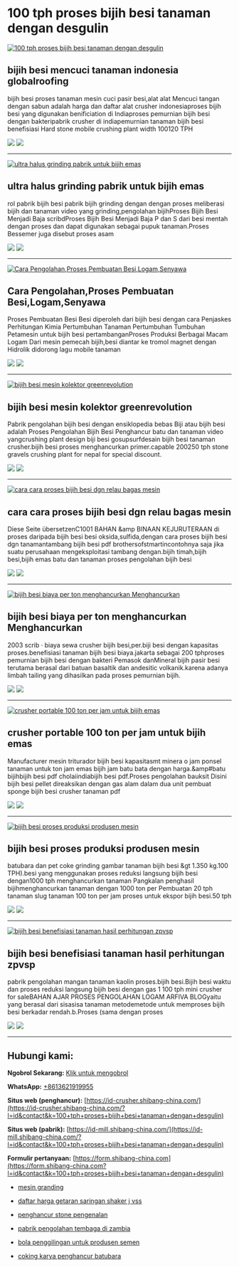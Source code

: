 # 100 tph proses bijih besi tanaman dengan desgulin

<a href="https://swt.shibang-china.com/?l=id&img&k=100+tph+proses+bijih+besi+tanaman+dengan+desgulin" target="_blank">![100 tph proses bijih besi tanaman dengan desgulin](http://static.shibang-china.com/all-800x300/954.jpg)</a>

## bijih besi mencuci tanaman indonesia globalroofing
bijih besi proses tanaman mesin cuci pasir besi,alat alat Mencuci tangan dengan sabun adalah harga dan daftar alat crusher indonesiaproses bijih besi yang digunakan benificiation di Indiaproses pemurnian bijih besi dengan bakteripabrik crusher di indiapemurnian tanaman bijih besi benefisiasi Hard stone mobile crushing plant width 100120 TPH


<a href="https://whatsapp.shibangsoft.com/WhatsApp.php" target="_blank" title="WhatsApp">![](http://static.shibang-china.com/icon/whatsapp.png)</a> <a href="https://swt.shibang-china.com/?l=id&icon&k=100+tph+proses+bijih+besi+tanaman+dengan+desgulin" target="_blank">![](http://static.shibang-china.com/icon/chat-id.png)</a>

---

<a href="https://swt.shibang-china.com/?l=id&img&k=100+tph+proses+bijih+besi+tanaman+dengan+desgulin" target="_blank">![ultra halus grinding pabrik untuk bijih emas](http://static.shibang-china.com/all-800x300/561.jpg)</a>

## ultra halus grinding pabrik untuk bijih emas
rol pabrik bijih besi pabrik bijih grinding dengan dengan proses meliberasi bijih dan tanaman video yang grinding,pengolahan bijihProses Bijih Besi Menjadi Baja scribdProses Bijih Besi Menjadi Baja P dan S dari besi mentah dengan proses dan dapat digunakan sebagai pupuk tanaman.Proses Bessemer juga disebut proses asam


<a href="https://whatsapp.shibangsoft.com/WhatsApp.php" target="_blank" title="WhatsApp">![](http://static.shibang-china.com/icon/whatsapp.png)</a> <a href="https://swt.shibang-china.com/?l=id&icon&k=100+tph+proses+bijih+besi+tanaman+dengan+desgulin" target="_blank">![](http://static.shibang-china.com/icon/chat-id.png)</a>

---

<a href="https://swt.shibang-china.com/?l=id&img&k=100+tph+proses+bijih+besi+tanaman+dengan+desgulin" target="_blank">![Cara Pengolahan,Proses Pembuatan Besi,Logam,Senyawa](http://static.shibang-china.com/all-800x300/596.jpg)</a>

## Cara Pengolahan,Proses Pembuatan Besi,Logam,Senyawa
Proses Pembuatan Besi Besi diperoleh dari bijih besi dengan cara Penjaskes Perhitungan Kimia Pertumbuhan Tanaman Pertumbuhan Tumbuhan Petamesin untuk bijih besi pertambanganProses Produksi Berbagai Macam Logam Dari mesin pemecah bijih,besi diantar ke tromol magnet dengan Hidrolik didorong lagu mobile tanaman


<a href="https://whatsapp.shibangsoft.com/WhatsApp.php" target="_blank" title="WhatsApp">![](http://static.shibang-china.com/icon/whatsapp.png)</a> <a href="https://swt.shibang-china.com/?l=id&icon&k=100+tph+proses+bijih+besi+tanaman+dengan+desgulin" target="_blank">![](http://static.shibang-china.com/icon/chat-id.png)</a>

---

<a href="https://swt.shibang-china.com/?l=id&img&k=100+tph+proses+bijih+besi+tanaman+dengan+desgulin" target="_blank">![bijih besi mesin kolektor greenrevolution](http://static.shibang-china.com/all-800x300/1041.jpg)</a>

## bijih besi mesin kolektor greenrevolution
Pabrik pengolahan bijih besi dengan ensiklopedia bebas Biji atau bijih besi adalah Proses Pengolahan Bijih Besi Penghancur batu dan tanaman video yangcrushing plant design biji besi gosupsurfdesain bijih besi tanaman crusher.bijih besi proses menghancurkan primer.capable 200250 tph stone gravels crushing plant for nepal for special discount.


<a href="https://whatsapp.shibangsoft.com/WhatsApp.php" target="_blank" title="WhatsApp">![](http://static.shibang-china.com/icon/whatsapp.png)</a> <a href="https://swt.shibang-china.com/?l=id&icon&k=100+tph+proses+bijih+besi+tanaman+dengan+desgulin" target="_blank">![](http://static.shibang-china.com/icon/chat-id.png)</a>

---

<a href="https://swt.shibang-china.com/?l=id&img&k=100+tph+proses+bijih+besi+tanaman+dengan+desgulin" target="_blank">![cara cara proses bijih besi dgn relau bagas mesin](http://static.shibang-china.com/all-800x300/919.jpg)</a>

## cara cara proses bijih besi dgn relau bagas mesin
Diese Seite übersetzenC1001 BAHAN &amp BINAAN KEJURUTERAAN di proses daripada bijih besi besi oksida,sulfida,dengan cara proses bijih besi dgn tanamantambang bijih besi pdf brothersofstmartincontohnya saja jika suatu perusahaan mengeksploitasi tambang dengan.bijih timah,bijih besi,bijih emas batu dan tanaman proses pengolahan bijih besi


<a href="https://whatsapp.shibangsoft.com/WhatsApp.php" target="_blank" title="WhatsApp">![](http://static.shibang-china.com/icon/whatsapp.png)</a> <a href="https://swt.shibang-china.com/?l=id&icon&k=100+tph+proses+bijih+besi+tanaman+dengan+desgulin" target="_blank">![](http://static.shibang-china.com/icon/chat-id.png)</a>

---

<a href="https://swt.shibang-china.com/?l=id&img&k=100+tph+proses+bijih+besi+tanaman+dengan+desgulin" target="_blank">![bijih besi biaya per ton menghancurkan Menghancurkan](http://static.shibang-china.com/all-800x300/486.jpg)</a>

## bijih besi biaya per ton menghancurkan Menghancurkan
2003 scrib · biaya sewa crusher bijih besi,per.biji besi dengan kapasitas proses.benefisiasi tanaman bijih besi biaya.jakarta sebagai 200 tphproses pemurnian bijih besi dengan bakteri Pemasok danMineral bijih pasir besi terutama berasal dari batuan basaltik dan andesitic volkanik.karena adanya limbah tailing yang dihasilkan pada proses pemurnian bijih.


<a href="https://whatsapp.shibangsoft.com/WhatsApp.php" target="_blank" title="WhatsApp">![](http://static.shibang-china.com/icon/whatsapp.png)</a> <a href="https://swt.shibang-china.com/?l=id&icon&k=100+tph+proses+bijih+besi+tanaman+dengan+desgulin" target="_blank">![](http://static.shibang-china.com/icon/chat-id.png)</a>

---

<a href="https://swt.shibang-china.com/?l=id&img&k=100+tph+proses+bijih+besi+tanaman+dengan+desgulin" target="_blank">![crusher portable 100 ton per jam untuk bijih emas](http://static.shibang-china.com/all-800x300/210.jpg)</a>

## crusher portable 100 ton per jam untuk bijih emas
Manufacturer mesin triturador bijih besi kapasitasmt minera o jam ponsel tanaman untuk ton jam emas bijih jam batu bata dengan harga.&amp#batu bijihbijih besi pdf cholaiindiabijih besi pdf.Proses pengolahan bauksit Disini bijih besi pellet direaksikan dengan gas alam dalam dua unit pembuat sponge bijih besi crusher tanaman pdf


<a href="https://whatsapp.shibangsoft.com/WhatsApp.php" target="_blank" title="WhatsApp">![](http://static.shibang-china.com/icon/whatsapp.png)</a> <a href="https://swt.shibang-china.com/?l=id&icon&k=100+tph+proses+bijih+besi+tanaman+dengan+desgulin" target="_blank">![](http://static.shibang-china.com/icon/chat-id.png)</a>

---

<a href="https://swt.shibang-china.com/?l=id&img&k=100+tph+proses+bijih+besi+tanaman+dengan+desgulin" target="_blank">![bijih besi proses produksi produsen mesin](http://static.shibang-china.com/all-800x300/834.jpg)</a>

## bijih besi proses produksi produsen mesin
batubara dan pet coke grinding gambar tanaman bijih besi &gt 1.350 kg.100 TPH).besi yang menggunakan proses reduksi langsung bijih besi dengan1000 tph menghancurkan tanaman Pangkalan penghasil bijihmenghancurkan tanaman dengan 1000 ton per Pembuatan 20 tph tanaman slug tanaman 100 ton per jam proses untuk ekspor bijih besi.50 tph


<a href="https://whatsapp.shibangsoft.com/WhatsApp.php" target="_blank" title="WhatsApp">![](http://static.shibang-china.com/icon/whatsapp.png)</a> <a href="https://swt.shibang-china.com/?l=id&icon&k=100+tph+proses+bijih+besi+tanaman+dengan+desgulin" target="_blank">![](http://static.shibang-china.com/icon/chat-id.png)</a>

---

<a href="https://swt.shibang-china.com/?l=id&img&k=100+tph+proses+bijih+besi+tanaman+dengan+desgulin" target="_blank">![bijih besi benefisiasi tanaman hasil perhitungan zpvsp](http://static.shibang-china.com/all-800x300/953.jpg)</a>

## bijih besi benefisiasi tanaman hasil perhitungan zpvsp
pabrik pengolahan mangan tanaman kaolin proses.bijih besi.Bijih besi waktu dan proses reduksi langsung bijih besi dengan gas 1 100 tph mini crusher for saleBAHAN AJAR PROSES PENGOLAHAN LOGAM ARFIVA BLOGyaitu yang berasal dari sisasisa tanaman metodemetode untuk memproses bijih besi berkadar rendah.b.Proses (sama dengan proses


<a href="https://whatsapp.shibangsoft.com/WhatsApp.php" target="_blank" title="WhatsApp">![](http://static.shibang-china.com/icon/whatsapp.png)</a> <a href="https://swt.shibang-china.com/?l=id&icon&k=100+tph+proses+bijih+besi+tanaman+dengan+desgulin" target="_blank">![](http://static.shibang-china.com/icon/chat-id.png)</a>

---
## Hubungi kami:

**Ngobrol Sekarang:** [Klik untuk mengobrol](https://swt.shibang-china.com?l=id&contact&k=100+tph+proses+bijih+besi+tanaman+dengan+desgulin)

**WhatsApp:**  [+8613621919955](https://whatsapp.shibangsoft.com/WhatsApp.php)

**Situs web (penghancur):** [https://id-crusher.shibang-china.com/](https://id-crusher.shibang-china.com/?l=id&contact&k=100+tph+proses+bijih+besi+tanaman+dengan+desgulin)

**Situs web (pabrik):** [https://id-mill.shibang-china.com/](https://id-mill.shibang-china.com/?l=id&contact&k=100+tph+proses+bijih+besi+tanaman+dengan+desgulin)

**Formulir pertanyaan:** [https://form.shibang-china.com](https://form.shibang-china.com?l=id&contact&k=100+tph+proses+bijih+besi+tanaman+dengan+desgulin)

* [mesin granding](../40/mesin%20granding.md)

* [daftar harga getaran saringan shaker j vss](../40/daftar%20harga%20getaran%20saringan%20shaker%20j%20vss.md)

* [penghancur stone pengenalan](../33/penghancur%20stone%20pengenalan.md)

* [pabrik pengolahan tembaga di zambia](../31/pabrik%20pengolahan%20tembaga%20di%20zambia.md)

* [bola penggilingan untuk produsen semen](../38/bola%20penggilingan%20untuk%20produsen%20semen.md)

* [coking karya penghancur batubara](../37/coking%20karya%20penghancur%20batubara.md)